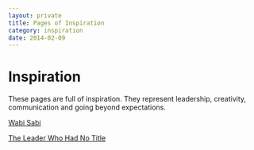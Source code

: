 ```yaml
---
layout: private
title: Pages of Inspiration
category: inspiration
date: 2014-02-09
---
```


Inspiration
===========

These pages are full of inspiration. They represent leadership, creativity, communication and going beyond expectations.

[Wabi Sabi](./wabi-sabi)

[The Leader Who Had No Title](./leader-who-had-no-title)

